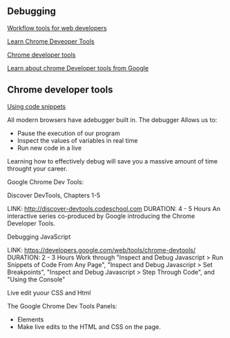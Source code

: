 Debugging
---------

[Workflow tools for web developers](https://www.linkedin.com/learning/workflow-tools-for-web-developers/)

[Learn Chrome Deveoper Tools](https://www.linkedin.com/learning/learning-chrome-web-developer-tools/access-and-use-chrome-developer-tools)

[Chrome developer tools](http://discover-devtools.codeschool.com/)

[Learn about chrome Developer tools from Google](https://developers.google.com/web/tools/chrome-devtools/)


## Chrome developer tools

[Using code snippets](https://www.youtube.com/watch?v=JzkRzFlOnAs)

All modern browsers have adebugger built in. The debugger Allows us to:
 * Pause the execution of our program
 * Inspect the values of variables in real time
 * Run new code in a live

Learning how to effectively debug will save you a massive amount of time throught your career.

Google Chrome Dev Tools:

Discover DevTools, Chapters 1-5

LINK: http://discover-devtools.codeschool.com
DURATION: 4 - 5 Hours
An interactive series co-produced by Google introducing the Chrome Developer Tools.

Debugging JavaScript

LINK: https://developers.google.com/web/tools/chrome-devtools/
DURATION: 2 - 3 Hours
Work through "Inspect and Debug Javascript > Run Snippets of Code From Any Page", "Inspect and Debug Javascript > Set Breakpoints", "Inspect and Debug Javascript > Step Through Code", and "Using the Console"

Live edit yuour CSS and Html

The Google Chrome Dev Tools Panels:

* Elements
 * Make live edits to the HTML and CSS on the page.